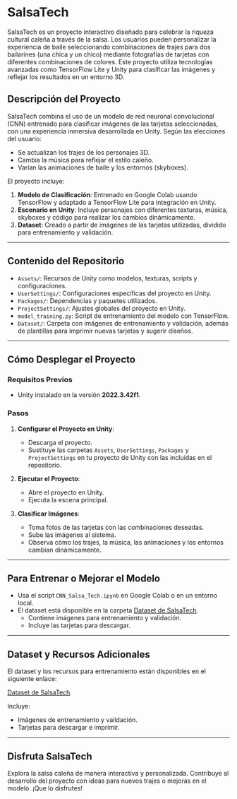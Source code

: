 # SalsaTech

SalsaTech es un proyecto interactivo diseñado para celebrar la riqueza cultural caleña a través de la salsa. Los usuarios pueden personalizar la experiencia de baile seleccionando combinaciones de trajes para dos bailarines (una chica y un chico) mediante fotografías de tarjetas con diferentes combinaciones de colores. Este proyecto utiliza tecnologías avanzadas como TensorFlow Lite y Unity para clasificar las imágenes y reflejar los resultados en un entorno 3D.

## Descripción del Proyecto

SalsaTech combina el uso de un modelo de red neuronal convolucional (CNN) entrenado para clasificar imágenes de las tarjetas seleccionadas, con una experiencia inmersiva desarrollada en Unity. Según las elecciones del usuario:

- Se actualizan los trajes de los personajes 3D.
- Cambia la música para reflejar el estilo caleño.
- Varían las animaciones de baile y los entornos (skyboxes).

El proyecto incluye:

1. **Modelo de Clasificación**: Entrenado en Google Colab usando TensorFlow y adaptado a TensorFlow Lite para integración en Unity.
2. **Escenario en Unity**: Incluye personajes con diferentes texturas, música, skyboxes y código para realizar los cambios dinámicamente.
3. **Dataset**: Creado a partir de imágenes de las tarjetas utilizadas, dividido para entrenamiento y validación.

---

## Contenido del Repositorio

- `Assets/`: Recursos de Unity como modelos, texturas, scripts y configuraciones.
- `UserSettings/`: Configuraciones específicas del proyecto en Unity.
- `Packages/`: Dependencias y paquetes utilizados.
- `ProjectSettings/`: Ajustes globales del proyecto en Unity.
- `model_training.py`: Script de entrenamiento del modelo con TensorFlow.
- `Dataset/`: Carpeta con imágenes de entrenamiento y validación, además de plantillas para imprimir nuevas tarjetas y sugerir diseños.

---

## Cómo Desplegar el Proyecto

### Requisitos Previos
- Unity instalado en la versión **2022.3.42f1**.

### Pasos

1. **Configurar el Proyecto en Unity**:
   - Descarga el proyecto.
   - Sustituye las carpetas `Assets`, `UserSettings`, `Packages` y `ProjectSettings` en tu proyecto de Unity con las incluidas en el repositorio.

2. **Ejecutar el Proyecto**:
   - Abre el proyecto en Unity.
   - Ejecuta la escena principal.

3. **Clasificar Imágenes**:
   - Toma fotos de las tarjetas con las combinaciones deseadas.
   - Sube las imágenes al sistema.
   - Observa cómo los trajes, la música, las animaciones y los entornos cambian dinámicamente.

---

## Para Entrenar o Mejorar el Modelo

- Usa el script `CNN_Salsa_Tech.ipynb` en Google Colab o en un entorno local.
- El dataset está disponible en la carpeta [Dataset de SalsaTech](https://drive.google.com/drive/folders/1NaXrRZTim6-2Q_ugeYxqY_uJPXduiTRq?usp=sharing).
  - Contiene imágenes para entrenamiento y validación.
  - Incluye las tarjetas para descargar.

---

## Dataset y Recursos Adicionales

El dataset y los recursos para entrenamiento están disponibles en el siguiente enlace:

[Dataset de SalsaTech](https://drive.google.com/drive/folders/1NaXrRZTim6-2Q_ugeYxqY_uJPXduiTRq?usp=sharing)

Incluye:
- Imágenes de entrenamiento y validación.
- Tarjetas para descargar e imprimir.

---

## Disfruta SalsaTech

Explora la salsa caleña de manera interactiva y personalizada. Contribuye al desarrollo del proyecto con ideas para nuevos trajes o mejoras en el modelo. ¡Que lo disfrutes!

 
